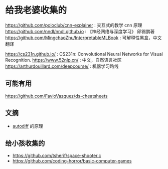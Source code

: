 # 给我老婆收集的

https://github.com/poloclub/cnn-explainer : 交互式的教学 cnn 原理
https://github.com/nndl/nndl.github.io  : 《神经网络与深度学习》 邱锡鹏著
https://github.com/MingchaoZhu/InterpretableMLBook : 可解释性黑盒，中文翻译

https://cs231n.github.io/ : CS231n: Convolutional Neural Networks for Visual Recognition.
https://www.52nlp.cn/ : 中文，自然语言社区
https://arthurdouillard.com/deepcourse/ : 机器学习路线

## 可能有用
https://github.com/FavioVazquez/ds-cheatsheets
## 文摘
- [autodiff](https://douglasorr.github.io/2021-11-autodiff/article.html) 的原理
## 给小孩收集的
- https://github.com/tsherif/space-shooter.c
- https://github.com/coding-horror/basic-computer-games
